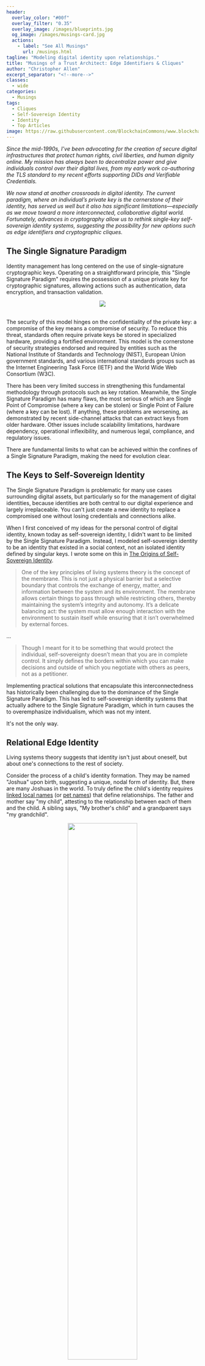 ```yaml
---
header:
  overlay_color: "#00f"
  overlay_filter: "0.35"
  overlay_image: /images/blueprints.jpg
  og_image: /images/musings-card.jpg
  actions:
    - label: "See All Musings"
      url: /musings.html
tagline: "Modeling digital identity upon relationships."
title: "Musings of a Trust Architect: Edge Identifiers & Cliques"
author: "Christopher Allen"
excerpt_separator: "<!--more-->"
classes:
  - wide
categories:
  - Musings
tags:
  - Cliques
  - Self-Sovereign Identity
  - Identity
  - Top Articles
image: https://raw.githubusercontent.com/BlockchainCommons/www.blockchaincommons.com/master/images/musings.png
---
```


_Since the mid-1990s, I’ve been advocating for the creation of secure digital infrastructures that protect human rights, civil liberties, and human dignity online. My mission has always been to decentralize power and give individuals control over their digital lives, from my early work co-authoring the TLS standard to my recent efforts supporting DIDs and Verifiable Credentials._

_We now stand at another crossroads in digital identity. The current paradigm, where an individual’s private key is the cornerstone of their identity, has served us well but it also has significant limitations—especially as we move toward a more interconnected, collaborative digital world. Fortunately, advances in cryptography allow us to rethink single-key self-sovereign identity systems, suggesting the possibility for new options such as edge identifiers and cryptographic cliques._

## The Single Signature Paradigm

Identity management has long  centered on the use of single-signature cryptographic keys. Operating on a straightforward principle, this "Single Signature Paradigm" requires the possession of a unique private key for cryptographic signatures, allowing actions such as authentication, data encryption, and transaction validation. 

<center>
  <img src="/images/cliques/cliques-0.png">
</center>

<br>

The security of this model hinges on the confidentiality of the private key: a compromise  of the key means a compromise of security. To reduce this threat, standards often require private keys be stored in specialized hardware, providing a fortified environment. This model is the cornerstone of security strategies endorsed and required by entities such as the National Institute of Standards and Technology (NIST), European Union government standards, and various international standards groups such as the Internet Engineering Task Force (IETF) and the World Wide Web Consortium (W3C).

There has been very limited success in strengthening this fundamental methodology through protocols such as key rotation. Meanwhile, the Single Signature Paradigm has many flaws, the most serious of which are Single Point of Compromise (where a key can be stolen) or Single Point of Failure (where a key can be lost). If anything, these problems are worsening, as demonstrated by recent side-channel attacks that can extract keys from older hardware. Other issues include scalability limitations, hardware dependency, operational inflexibility, and numerous legal, compliance, and regulatory issues.

There are fundamental limits to what can be achieved within the confines of a Single Signature Paradigm, making the need for evolution  clear.

## The Keys to Self-Sovereign Identity

The Single Signature Paradigm is problematic for many use cases surrounding digital assets, but particularly so for the management of digital identities, because identities are both central to our digital experience and largely irreplaceable. You can't just create a new identity to replace a compromised one without losing credentials and connections alike.

When I first conceived of my ideas for the personal control of digital identity, known today as self-sovereign identity, I didn't want to be limited by the Single Signature Paradigm. Instead, I modeled self-sovereign identity to be an identity that existed in a social context, not an isolated identity defined by singular keys. I wrote some on this in [The Origins of Self-Sovereign Identity](https://www.blockchaincommons.com/musings/origins-SSI/).

> One of the key principles of living systems theory is the concept of the membrane. This is not just a physical barrier but a selective boundary that controls the exchange of energy, matter, and information between the system and its environment. The membrane allows certain things to pass through while restricting others, thereby maintaining the system’s integrity and autonomy. It’s a delicate balancing act: the system must allow enough interaction with the environment to sustain itself while ensuring that it isn’t overwhelmed by external forces.


…

> Though I meant for it to be something that would protect the individual, self-sovereignty doesn’t mean that you are in complete control. It simply defines the borders within which you can make decisions and outside of which you negotiate with others as peers, not as a petitioner.

Implementing practical solutions that encapsulate this interconnectedness has historically been challenging due to the dominance of the Single Signature Paradigm. This has led to self-sovereign identity systems that actually adhere to the Single Signature Paradigm, which in turn causes the to overemphasize individualism, which was not my intent.

It's not the only way.

## Relational Edge Identity

Living systems theory suggests that identity isn't just about oneself, but about one's connections to the rest of society. 

Consider the process of a child's identity formation. They may be named "Joshua" upon birth, suggesting a unique, nodal form of identity. But, there are many Joshuas in the world. To truly define the child's identity requires [linked local names](https://github.com/WebOfTrustInfo/rwot1-sf/blob/master/topics-and-advance-readings/linked-local-names.md) (or [pet names](https://github.com/WebOfTrustInfo/rwot6-santabarbara/blob/master/topics-and-advance-readings/petnames.md)) that define relationships. The father and mother say "my child", attesting to the relationship between each of them and the child. A sibling says, "My brother's child" and a grandparent says "my grandchild". 

<center>
  <img src="/images/cliques/cliques-1a.png" width="60%" height="60%">
</center>

<br>

Though unidirectional descriptors are useful to help identify someone, each link is actually bidirectional, creating an edge between two individual nodes of identity:

<center>
  <img src="/images/cliques/cliques-1b.png" width="60%" height="60%">
</center>

<br>

At this point we must ask: does the node really define identity or is it the edges? The most complete answer is probably that an identity is defined by an _aggregation_ of edges sufficient to identify within the current graph context: "Joshua, who is filially linked with Mary, who is filially linked with Anna."

## Relational Edge Keys

We can model the interconnectedness of edge-based relationships in an identity system by using [Schnorr-based](https://www.blockchaincommons.com/musings/Schnorr-Intro/) aggregatable multisig systems that support Multi-Party Computing (MPC), such as MuSig2 or FROST (see the Appendix in the next article for more on the technology and the differences between the two systems). Schnorr-based systems are an excellent match for edge identity because their peer-based key construction technique matches the peer-based model of an identity graph: two users come together to create a joint private key.

To create a relational edge key, the two identities (nodes) connected by an edge each generate a private commitment. These commitments are combined in a cryptographic ceremony to form the edge's private key. The associated public key then effectively becomes an identifier for this two-person group, indiscernible from a single user's public key thanks to Schnorr.

<center>
  <img src="/images/cliques/cliques-2.png" width="60%" height="60%">
</center>

<br>

Leveraging the Multi-Party Computation (MPC) of MuSig2 or FROST allows for the creation of a private key that doesn't exist on a single device. It exists only in a distributed cryptographic construct, colloquially called a "fog". Through unanimous consent, users can use this "fog" to sign collectively, allowing (even requiring) joint agreement for joint actions.

This relational-edge identity model begins to resolve the issues with current self-sovereign identity models by recognizing identity as being about more than just a single self-sovereign person. It also offers substantial benefits including better security, trust, resilience, and verification due to full keys existing only in this distributed cryptographic "fog". Finally, it allows relationships to dynamically grow and change over time through the addition or removal of edges in a graph.

## Clique Identity

Edge identity is just the first step in creating a new model for identity that recognizes tthat personal digital identity is founded in relationships. The next step is to expand pairwise relationships by forming a clique, specifically a triadic clique.

A clique in graph theory is "a fully connected subgraph where every node is adjacent to every other node." Thus, in a complete graph, no node remains isolated; each is an integral part of an interconnected network. This concept is core to understanding the transition from simple pairwise relationships to more complex, interconnected group dynamics. 

In our example, there is an obvious triadic clique: the nuclear family of Mary, Bob, and Joshua.

<center>
  <img src="/images/cliques/cliques-3.png" width="40%" height="40%">
</center>

<br>

Remember that the term "nuclear family" comes from the word "nucleus".That's a great metaphor for a tight, strongly connected group [of this type](https://www.lifewithalacrity.com/article/dyads-triads-the-smallest-teams/). A triadic clique fosters strong social cohesion and supports a  robust, tightly-knit network. 

Cryptographically, we form a triadic clique by generating a relational edge key for each pair of participants in the group. This represents the pair's joint decision-making capability. Once these pairwise connections are in place, the trio _of edges_ participates in a cryptographic ceremony to create a shared private key for the whole group, which in turn creates a clique identifier: the public key. This identifier represents not just an individual or a pair but the collective identity of the entire triadic group (and, once more, their decision-making capability).

Although my examples so far suggest that nodes in a clique are all people, that doesn't have to be the case: I'll talk about cliques of devices as one of three variations of this basic formula in my next article.

## Why Cliques of Edges?

As noted, a clique is formed by the pairwise edges jointly creating a key, not by the original participants doing so. There are a number of advantages to this.

Most importantly, it builds on the concept of identity being formed by relationships. Call it the Relationship Signature Paradigm (or the Edge Signature Paradigm). We're saying that a group is defined not by the individuals, but by the relationships between the individuals. This is a powerful new concept that has applicability at all levels of identity work.

Individually, we might use the Relationship Signature Paradigm to create an individual identity based on edge-based relationships. My relationship to my friends, my relationship to my company, my relationship to my coworkers, my verifiable credentials (which are themselves relationships between myself and other entities), and my relationship to my published works together define the "clique" that is me. Crucially, this identity is built upon the relationship with other participants, _not the participants themselves_.

At a higher-level, we can also use this paradigm to form a clique of cliques, where each member is not a participant or even an edge, but instead a clique itself! Because we already recognized cliques as being formed by relational groups when we defined a first-order clique as a collection of edges, we can similarly define a clique as a collection of cliques (or even a collection of edges and cliques), creating a fully recursive paradigm for identity.

<center>
  <img src="/images/cliques/cliques-3a.png" width="60%" height="60%">
</center>

<br>

There is one clique-based design where the Relationship Signature Paradigm can't be used: fuzzy cliques, which is another variation of clique identity. But more on that in the next article.

## Higher Order Graphs

There is no reason to limit cryptographic cliques to three edges. However, the larger the group is, the harder it is to close the graph: as the number of nodes (n) in a clique increases, the number of edges grows following the formula `(n*n-1)/2`, which is the number of unique edges possible between `n` nodes. 

A "4-Clique" (or K4), for example, is a complete graph comprising 4 nodes, where each node is interconnected with every other node, resulting in a total of `(4*3)/2 = 6` edges. 

<center>
  <img src="/images/cliques/cliques-4.png" width="40%" height="40%">
</center>
<br>


This pattern continues with larger cliques: 
* K5 = `(5*4)/2 = 10` edges; 
* K6 = `(6*5)/2 = 15` edges; 
* K7 = `(7*6)/2 = 21` edges; etc.

In practice, as the number of nodes in a clique increases, the complexity of forming and maintaining these fully connected networks also escalates: each additional connection requires its own key-creation ceremony with every existing member of the graph.

Complete graphs, or closed cliques, have valuable applications across various disciplines, from computer science to anthropology, but they aren't the only solution for cryptographic cliques. I'll talk more about the alternative of open cliques as another variation of the clique identity model in my follow-up article next week. 

## Conclusion

The Single Signature Paradigm has been at the heart of the digital world since the start. It's always had its limitations, but those limitations are growing even more problematic with the rise of digital identity. 

Relational edge keys and closed cliques offer a next step, modeling how identity is actually based on relationships and that many social decisions are made through the edges defined by those relationships.

Other advantages of using clique-based keys and identities include:

1. **Decentralized Identity Management**. Peer-based edge and clique identifiers are created collaboratively, bypassing third-party involvement, thus supporting self-sovereign control and improving anonymity.
1. **Identity Validation**. Peer-based identifiers help to authenticate social identities, creating trust.
1. **Resilience Against Single Points of Failure**: Distributing control among multiple parties in a clique guards against single points of failure.
1. **Secure Group Decision Making**. Relations or groups can securely and irrevocably made decisions together.
1. **Enhanced Privacy in Group Interactions**. Aggregatable Schnorr-based signatures keep the identities of the members of a relationship or a clique private.

Cliques can be quite useful for a number of specific fields:

1. **Blockchains**. The use of aggregatable signatures creates smaller transactions on blockchains. 
1. **Collaborative Projects**. Collaborative projects and joint ventures can use clique keys to authenticate shared resource usage and other decisions.
1. **Financial Fields.** Dual-key control is often required in financial fields, and that's an implicit element of relational edge keys. 
1. **Internet of Things (IoT) & Other Smart Networks.** Relational edge keys can ensure secure and efficient communication among diverse devices that have paired together.
1. **Medicine & Other Sensitive Data.** When data is sensitive, cliques can ensure all parties have agreed to the data sharing terms, maintaining both security and collaboration integrity.

By leveraging cryptographic cliques for group identification and decision-making, we open a wide array of opportunities. These are just the beginning: open cliques, fuzzy cliques, and cliques of devices can offer even more opportunities, as I discuss in my next article in this series (which also talks a little bit about the cryptography behind this).
